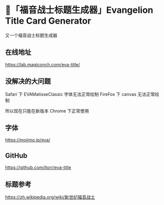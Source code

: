 # 🤖「福音战士标题生成器」Evangelion Title Card Generator
又一个福音战士标题生成器

## 在线地址
https://lab.magiconch.com/eva-title/

## 没解决的大问题
Safari 下 EVAMatisseClassic 字体无法正常绘制
FireFox 下 canvas 无法正常绘制

所以现在只能在新版本 Chrome 下正常使用

## 字体
https://mojimo.jp/eva/

## GitHub
https://github.com/itorr/eva-title

## 标题参考
https://zh.wikipedia.org/wiki/新世纪福音战士
